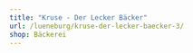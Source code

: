 ```yaml
---
title: "Kruse - Der Lecker Bäcker"
url: /lueneburg/kruse-der-lecker-baecker-3/
shop: Bäckerei
---
```

